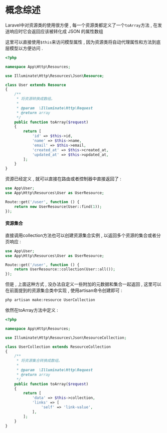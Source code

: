 # 概念综述

Laravel中对资源类的使用很方便 , 每一个资源类都定义了一个`toArray`方法 , 在发送响应时它会返回应该被转化成 JSON 的属性数组

这里可以直接使用`$this`来访问模型属性 , 因为资源类将自动代理属性和方法到底层模型以方便访问 .

```php
<?php

namespace App\Http\Resources;

use Illuminate\Http\Resources\Json\Resource;

class User extends Resource
{
    /**
     * 将资源转换成数组。
     *
     * @param  \Illuminate\Http\Request
     * @return array
     */
    public function toArray($request)
    {
        return [
            'id' => $this->id,
            'name' => $this->name,
            'email' => $this->email,
            'created_at' => $this->created_at,
            'updated_at' => $this->updated_at,
        ];
    }
}
```

资源已经定义 , 就可以直接在路由或者控制器中直接返回了 :

```php
use App\User;
use App\Http\Resources\User as UserResource;

Route::get('/user', function () {
    return new UserResource(User::find(1));
});
```

#### 资源集合

直接调用collection方法也可以创建资源集合实例 , 以返回多个资源的集合或者分页响应 :

```php
use App\User;
use App\Http\Resources\User as UserResource;

Route::get('/user', function () {
    return UserResource::collection(User::all());
});
```

但是 , 上面这种方式 , 没办法自定义一些附加的元数据和集合一起返回 , 这里可以在前面提到的资源集合类中实现 , 使用artisan命令创建即可 :

```bash
php artisan make:resource UserCollection
```

依然在toArray方法中定义 : 

```php
<?php

namespace App\Http\Resources;

use Illuminate\Http\Resources\Json\ResourceCollection;

class UserCollection extends ResourceCollection
{
    /**
     * 将资源集合转换成数组。
     *
     * @param  \Illuminate\Http\Request
     * @return array
     */
    public function toArray($request)
    {
        return [
            'data' => $this->collection,
            'links' => [
                'self' => 'link-value',
            ],
        ];
    }
}
```



